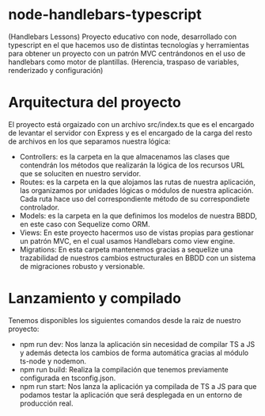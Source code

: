 # node-handlebars-typescript
(Handlebars Lessons) Proyecto educativo con node, desarrollado con typescript en el que hacemos uso de distintas tecnologías y herramientas para obtener un proyecto con un patrón MVC centrándonos en el uso de handlebars como motor de plantillas. (Herencia, traspaso de variables, renderizado y configuración) 

# Arquitectura del proyecto
El proyecto está orgaizado con un archivo src/index.ts que es el encargado de levantar el servidor con Express y es el encargado de la carga del resto de archivos en los que separamos nuestra lógica:

- Controllers: es la carpeta en la que almacenamos las clases que contendrán los métodos que realizarán la lógica de los recursos URL que se soluciten en nuestro servidor.
- Routes: es la carpeta en la que alojamos las rutas de nuestra aplicación, las organizamos por unidades lógicas o módulos de nuestra aplicación. Cada ruta hace uso del correspondiente método de su correspondiete controlador.
- Models: es la carpeta en la que definimos los modelos de nuestra BBDD, en este caso con Sequelize como ORM.
- Views: En este proyecto hacermos uso de vistas propias para gestionar un patrón MVC, en el cual usamos Handlebars como view engine.
- Migrations: En esta carpeta mantenemos gracias a sequelize una trazabilidad de nuestros cambios estructurales en BBDD con un sistema de migraciones robusto y versionable.

# Lanzamiento y compilado
Tenemos disponibles los siguientes comandos desde la raiz de nuestro proyecto:

- npm run dev: Nos lanza la aplicación sin necesidad de compilar TS a JS y además detecta los cambios de forma automática gracias al módulo ts-node y nodemon.
- npm run build: Realiza la compilación que tenemos previamente configurada en tsconfig.json.
- npm run start: Nos lanza la aplicación ya compilada de TS a JS para que podamos testar la aplicación que será desplegada en un entorno de producción real.

